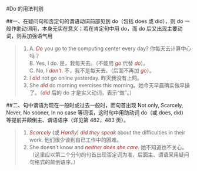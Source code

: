 #Do 的用法判别

##一、在疑问句和否定句的谓语动词前部见到 do（包括 does 或 did），则 do 一般作助动词用，本身无实在意义；若在肯定句中用 do，而 do 后又出现主要动词，则系加强语气用
>1. A. *Do* you go to the computing center every day? 你每天去计算中心吗？<br /> B. Yes, I do. 是，我每天去。（不能用 *go* 代替 *do*）。<br />C. No, I *don't*. 不，我不是每天去。（后面不再加 *go*）。
>2. I *did* not go online yesterday. 昨天我没有上网。
>3. She *did* do morning exercises this morning。她今天早晨确实做早操了。（*did* 后的 do 才是实义动词，表示“做”。）

##二、句中谓语为现在一般时或过去一般时，而句首出现 Not only, Scarcely, Never, No sooner, In no case 等词语，这时句中用助动词 do（或 does, did）等提前并颠倒主、谓语语序（详见第 482，483 页）。
>1. *Scarcely* (或 *Hardly*) *did they speak* about the difficulties in their work. 他们很少谈到自已工作中的困难。
>2. She doesn't know and *neither does she care*. 她不知道也不关心。（这里应以第二个分句的句首出现否定词为准，后面主、谓语采用疑问句格式的颠倒语序。）

<style>em {color: brown;}</style>